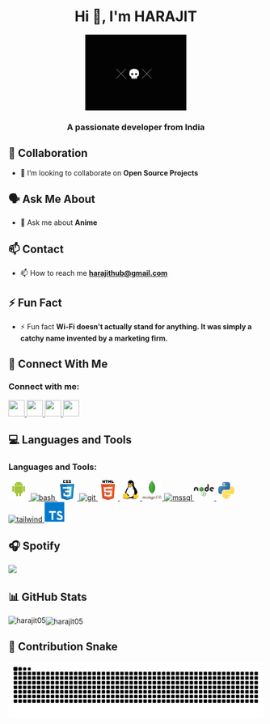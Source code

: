 <h1 align="center">Hi 👋, I'm HARAJIT</h1>
<p align="center">
  <a href="https://github.com/HARAJIT05">
    <img src="ldr.gif" width="200px" height="150px" align="center" />
  </a>
</p>
<h3 align="center">A passionate developer from India</h3>

## 🤝 Collaboration
- 👯 I’m looking to collaborate on **Open Source Projects**

## 🗣️ Ask Me About
- 💬 Ask me about **Anime**

## 📫 Contact
- 📫 How to reach me **harajithub@gmail.com**

## ⚡ Fun Fact
- ⚡ Fun fact **Wi-Fi doesn't actually stand for anything. It was simply a catchy name invented by a marketing firm.**

## 🔗 Connect With Me
<h3 align="left">Connect with me:</h3>
<p align="left"> 
  <a href="https://www.github.com/harajit05" target="_blank" rel="noreferrer">
    <img src="https://raw.githubusercontent.com/danielcranney/profileme-dev/main/public/icons/socials/github-dark.svg" width="32" height="32" />
  </a> 
  <a href="http://www.instagram.com/harajit.exe" target="_blank" rel="noreferrer">
    <img src="https://raw.githubusercontent.com/danielcranney/readme-generator/main/public/icons/socials/instagram.svg" width="32" height="32" />
  </a> 
  <a href="https://www.twitter.com/harajit9" target="_blank" rel="noreferrer">
    <img src="https://raw.githubusercontent.com/danielcranney/profileme-dev/main/public/icons/socials/twitter-dark.svg" width="32" height="32" />
  </a>
  <a href="https://www.linkedin.com/in/harajit-das-a89786235/" target="_blank" rel="noreferrer">
    <img src="https://raw.githubusercontent.com/danielcranney/profileme-dev/main/public/icons/socials/linkedin-dark.svg" width="32" height="32" />
  </a>
</p>

## 💻 Languages and Tools
<h3 align="left">Languages and Tools:</h3>
<p align="left"> 
  <a href="https://developer.android.com" target="_blank" rel="noreferrer"> 
    <img src="https://raw.githubusercontent.com/devicons/devicon/master/icons/android/android-original-wordmark.svg" alt="android" width="40" height="40"/> 
  </a> 
  <a href="https://www.gnu.org/software/bash/" target="_blank" rel="noreferrer"> 
    <img src="https://www.vectorlogo.zone/logos/gnu_bash/gnu_bash-icon.svg" alt="bash" width="40" height="40"/> 
  </a> 
  <a href="https://www.w3schools.com/css/" target="_blank" rel="noreferrer"> 
    <img src="https://raw.githubusercontent.com/devicons/devicon/master/icons/css3/css3-original-wordmark.svg" alt="css3" width="40" height="40"/> 
  </a> 
  <a href="https://git-scm.com/" target="_blank" rel="noreferrer"> 
    <img src="https://www.vectorlogo.zone/logos/git-scm/git-scm-icon.svg" alt="git" width="40" height="40"/> 
  </a> 
  <a href="https://www.w3.org/html/" target="_blank" rel="noreferrer"> 
    <img src="https://raw.githubusercontent.com/devicons/devicon/master/icons/html5/html5-original-wordmark.svg" alt="html5" width="40" height="40"/> 
  </a> 
  <a href="https://www.linux.org/" target="_blank" rel="noreferrer"> 
    <img src="https://raw.githubusercontent.com/devicons/devicon/master/icons/linux/linux-original.svg" alt="linux" width="40" height="40"/> 
  </a> 
  <a href="https://www.mongodb.com/" target="_blank" rel="noreferrer"> 
    <img src="https://raw.githubusercontent.com/devicons/devicon/master/icons/mongodb/mongodb-original-wordmark.svg" alt="mongodb" width="40" height="40"/> 
  </a> 
  <a href="https://www.microsoft.com/en-us/sql-server" target="_blank" rel="noreferrer"> 
    <img src="https://www.svgrepo.com/show/303229/microsoft-sql-server-logo.svg" alt="mssql" width="40" height="40"/> 
  </a> 
  <a href="https://nodejs.org" target="_blank" rel="noreferrer"> 
    <img src="https://raw.githubusercontent.com/devicons/devicon/master/icons/nodejs/nodejs-original-wordmark.svg" alt="nodejs" width="40" height="40"/> 
  </a> 
  <a href="https://www.python.org" target="_blank" rel="noreferrer"> 
    <img src="https://raw.githubusercontent.com/devicons/devicon/master/icons/python/python-original.svg" alt="python" width="40" height="40"/> 
  </a> 
  <a href="https://tailwindcss.com/" target="_blank" rel="noreferrer"> 
    <img src="https://www.vectorlogo.zone/logos/tailwindcss/tailwindcss-icon.svg" alt="tailwind" width="40" height="40"/> 
  </a> 
  <a href="https://www.typescriptlang.org/" target="_blank" rel="noreferrer"> 
    <img src="https://raw.githubusercontent.com/devicons/devicon/master/icons/typescript/typescript-original.svg" alt="typescript" width="40" height="40"/> 
  </a> 
</p>

## 🎧 Spotify
<p align="left">
  <a href="https://open.spotify.com/user/yhukg33ogtc9869hrnf2a04d5">
    <img src="https://spotify-github-profile.kittinanx.com/api/view.svg?uid=yhukg33ogtc9869hrnf2a04d5&cover_image=true&theme=novatorem&show_offline=true&background_color=121212&interchange=true&bar_color=d232bd&bar_color_cover=false">
  </a>
<br>
</p>

## 📊 GitHub Stats
<p><img align="left" src="https://github-readme-stats.vercel.app/api?username=Harajit05&show_icons=true&theme=synthwave&hide_border=true" alt="harajit05" /></p>
<p><img align="center" src="https://github-readme-streak-stats.herokuapp.com/?user=harajit05&&theme=synthwave&hide_border=true" alt="harajit05" /></p>

## 🐍 Contribution Snake
<a href="https://github.com/HARAJIT05"><img alt="Snake Gif" src="https://raw.githubusercontent.com/HARAJIT05/HARAJIT05/output/github-contribution-grid-snake-dark.svg"/></a>
